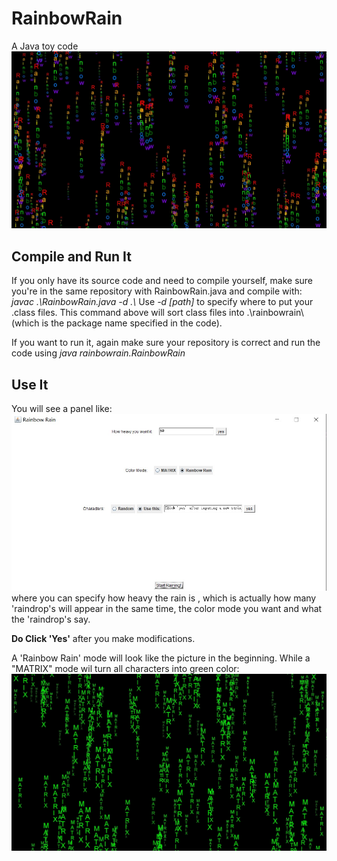# RainbowRain
A Java toy code
![image](https://github.com/4cce8er/RainbowRain/blob/master/images/run_rainbow_256.jpg)

## Compile and Run It
If you only have its source code and need to compile yourself, 
make sure you're in the same repository with RainbowRain.java and compile with:
*javac .\\RainbowRain.java -d .\\*
Use *-d [path]* to specify where to put your .class files. 
This command above will sort class files into .\rainbowrain\ (which is the package name specified in the code). 

If you want to run it, again make sure your repository is correct and run the code using 
*java rainbowrain.RainbowRain*

## Use It
You will see a panel like:
![image](https://github.com/4cce8er/RainbowRain/blob/master/images/main_panel.jpg)
where you can specify how heavy the rain is , which is actually how many 'raindrop's will appear in the same time, 
the color mode you want and what the 'raindrop's say. 

**Do Click 'Yes'** after you make modifications. 

A 'Rainbow Rain' mode will look like the picture in the beginning. While a "MATRIX" mode wil turn all characters into green color: 
![image](https://github.com/4cce8er/RainbowRain/blob/master/images/run_matrix_256.jpg)